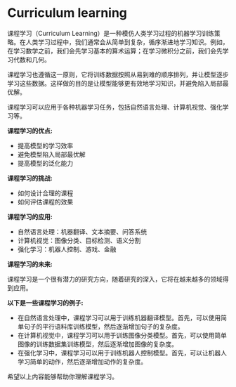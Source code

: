 # Curriculum learning

课程学习（Curriculum Learning）是一种模仿人类学习过程的机器学习训练策略。在人类学习过程中，我们通常会从简单到复杂，循序渐进地学习知识。例如，在学习数学之前，我们会先学习基本的算术运算；在学习微积分之前，我们会先学习代数和几何。

课程学习也遵循这一原则，它将训练数据按照从易到难的顺序排列，并让模型逐步学习这些数据。这样做的目的是让模型能够更有效地学习知识，并避免陷入局部最优解。

课程学习可以应用于各种机器学习任务，包括自然语言处理、计算机视觉、强化学习等。

**课程学习的优点:**

- 提高模型的学习效率
- 避免模型陷入局部最优解
- 提高模型的泛化能力

**课程学习的挑战:**

- 如何设计合理的课程
- 如何评估课程的效果

**课程学习的应用:**

- 自然语言处理：机器翻译、文本摘要、问答系统
- 计算机视觉：图像分类、目标检测、语义分割
- 强化学习：机器人控制、游戏、金融

**课程学习的未来:**

课程学习是一个很有潜力的研究方向，随着研究的深入，它将在越来越多的领域得到应用。

**以下是一些课程学习的例子:**

- 在自然语言处理中，课程学习可以用于训练机器翻译模型。首先，可以使用简单句子的平行语料库训练模型，然后逐渐增加句子的复杂度。
- 在计算机视觉中，课程学习可以用于训练图像分类模型。首先，可以使用简单图像的训练数据集训练模型，然后逐渐增加图像的复杂度。
- 在强化学习中，课程学习可以用于训练机器人控制模型。首先，可以让机器人学习简单的动作，然后逐渐增加动作的复杂度。

希望以上内容能够帮助你理解课程学习。